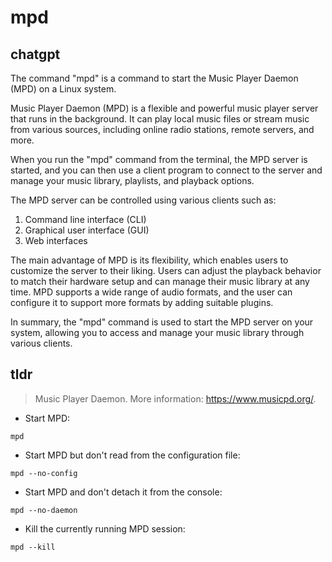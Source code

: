 # mpd 
## chatgpt 
The command "mpd" is a command to start the Music Player Daemon (MPD) on a Linux system. 

Music Player Daemon (MPD) is a flexible and powerful music player server that runs in the background. It can play local music files or stream music from various sources, including online radio stations, remote servers, and more. 

When you run the "mpd" command from the terminal, the MPD server is started, and you can then use a client program to connect to the server and manage your music library, playlists, and playback options.

The MPD server can be controlled using various clients such as:

1. Command line interface (CLI)
2. Graphical user interface (GUI)
3. Web interfaces

The main advantage of MPD is its flexibility, which enables users to customize the server to their liking. Users can adjust the playback behavior to match their hardware setup and can manage their music library at any time. MPD supports a wide range of audio formats, and the user can configure it to support more formats by adding suitable plugins. 

In summary, the "mpd" command is used to start the MPD server on your system, allowing you to access and manage your music library through various clients. 

## tldr 
 
> Music Player Daemon.
> More information: <https://www.musicpd.org/>.

- Start MPD:

`mpd`

- Start MPD but don't read from the configuration file:

`mpd --no-config`

- Start MPD and don't detach it from the console:

`mpd --no-daemon`

- Kill the currently running MPD session:

`mpd --kill`

